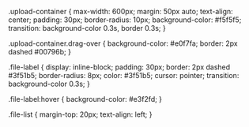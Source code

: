 .upload-container {
  max-width: 600px;
  margin: 50px auto;
  text-align: center;
  padding: 30px;
  border-radius: 10px;
  background-color: #f5f5f5;
  transition: background-color 0.3s, border 0.3s;
}

.upload-container.drag-over {
  background-color: #e0f7fa;
  border: 2px dashed #00796b;
}

.file-label {
  display: inline-block;
  padding: 30px;
  border: 2px dashed #3f51b5;
  border-radius: 8px;
  color: #3f51b5;
  cursor: pointer;
  transition: background-color 0.3s;
}

.file-label:hover {
  background-color: #e3f2fd;
}

.file-list {
  margin-top: 20px;
  text-align: left;
}